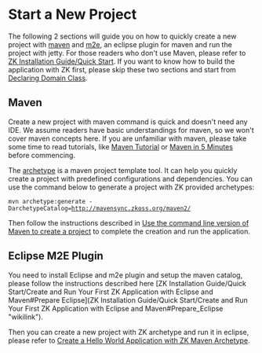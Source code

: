 # Start a New Project

The following 2 sections will guide you on how to quickly create a new
project with [maven](http://maven.apache.org/) and
[m2e](http://eclipse.org/m2e/), an eclipse plugin for maven and run the
project with jetty. For those readers who don't use Maven, please refer
to [ZK Installation Guide/Quick
Start](http://books.zkoss.org/wiki/ZK_Installation_Guide/Quick_Start). If you want to
know how to build the application with ZK first, please skip these two
sections and start from [ Declaring Domain
Class](../declaring_domain_class/README.md).

## Maven

Create a new project with maven command is quick and doesn't need any
IDE. We assume readers have basic understandings for maven, so we won't
cover maven concepts here. If you are unfamiliar with maven, please take
some time to read tutorials, like [Maven
Tutorial](http://www.tutorialspoint.com/maven/) or [Maven in 5
Minutes](http://maven.apache.org/guides/getting-started/maven-in-five-minutes.html)
before commencing.

The [archetype](http://maven.apache.org/archetype/index.html) is a maven
project template tool. It can help you quickly create a project with
predefined configurations and dependencies. You can use the command
below to generate a project with ZK provided archetypes:

`mvn archetype:generate -DarchetypeCatalog=`[`http://mavensync.zkoss.org/maven2/`](http://mavensync.zkoss.org/maven2/)

Then follow the instructions described in [Use the command line version of Maven to create a
project](http://books.zkoss.org/wiki/ZK_Installation_Guide/Quick_Start/Create_and_Run_Your_First_ZK_Application_with_Eclipse_and_Maven#Use_the_command_line_version_of_Maven_to_create_a_project)
to complete the creation and run the application.


## Eclipse M2E Plugin

You need to install Eclipse and m2e plugin and setup the maven catalog,
please follow the instructions described here [ZK Installation
Guide/Quick Start/Create and Run Your First ZK Application with Eclipse
and Maven\#Prepare
Eclipse](ZK Installation Guide/Quick Start/Create and Run Your First ZK Application with Eclipse and Maven#Prepare_Eclipse "wikilink").

Then you can create a new project with ZK archetype and run it in
eclipse, please refer to [ Create a Hello World Application with ZK
Maven
Archetype](http://books.zkoss.org/wiki/ZK_Installation_Guide/Quick_Start/Create_and_Run_Your_First_ZK_Application_with_Eclipse_and_Maven#Create_a_.22Hello_World.22_application_with_ZK_Maven_Archetype).
